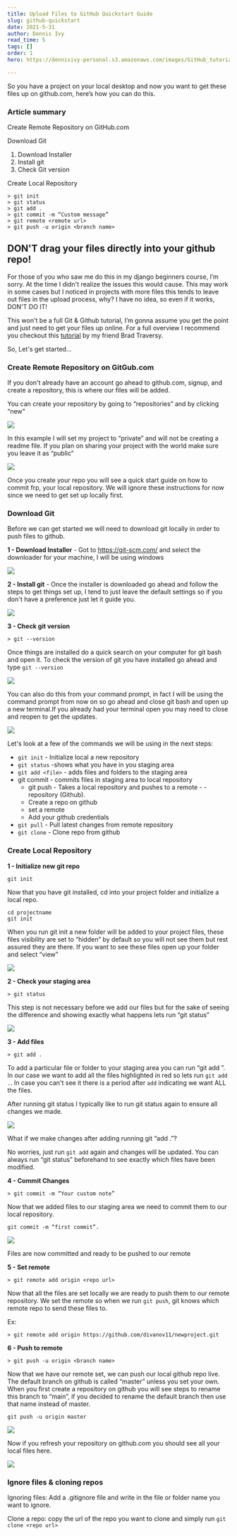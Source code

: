 ```yaml
---
title: Upload Files to GitHub Quickstart Guide
slug: github-quickstart
date: 2021-5-31
author: Dennis Ivy
read_time: 5
tags: []
order: 1
hero: https://dennisivy-personal.s3.amazonaws.com/images/GitHub_tutorial.jpg

---
```


So you have a project on your local desktop and now you want to get these files up on github.com, here’s how you can do this.

### Article summary

Create Remote Repository on GitHub.com

Download Git

1. Download Installer
1. Install git
1. Check Git version

Create Local Repository

```
> git init
> git status
> git add .
> git commit -m “Custom message”
> git remote <remote url>
> git push -u origin <branch name>
```

## DON'T drag your files directly into your github repo!

For those of you who saw me do this in my django beginners course, I’m sorry. At the time I didn't realize the issues this would cause. This may work in some cases but I noticed in projects with more files this tends to leave out files in the upload process, why? I have no idea, so even if it works, DON'T DO IT!

This won't be a full Git & Github tutorial, I’m gonna assume you get the point and just need to get your files up online. For a full overview I recommend you checkout this [tutorial](https://youtu.be/SWYqp7iY_Tc) by my friend Brad Traversy.

So, Let's get started…

### Create Remote Repository on GitGub.com

If you don't already have an account go ahead to github.com, signup, and create a repository, this is where our files will be added. 

You can create your repository by going to “repositories” and by clicking “new”

![](https://dennisivy-personal.s3.amazonaws.com/uploads/2021/05/31/new-repo1.PNG)

In this example I will set my project to “private” and will not be creating a readme file. If you plan on sharing your project with the world make sure you leave it as “public”

![](https://dennisivy-personal.s3.amazonaws.com/uploads/2021/05/31/new-repo2.PNG)

Once you create your repo you will see a quick start guide on how to commit frp, your local repository. We will ignore these instructions for now since we need to get set up locally first.

### Download Git

Before we can get started we will need to download git locally in order to push files to github.

**1 - Download Installer** - Got to https://git-scm.com/ and select the downloader for your machine, I will be using windows

![](https://dennisivy-personal.s3.amazonaws.com/uploads/2021/05/31/git-installer.PNG)

**2 - Install git** - Once the installer is downloaded go ahead and follow the steps to get things set up, I tend to just leave the default settings so if you don't have a preference just let it guide you.

![](https://dennisivy-personal.s3.amazonaws.com/uploads/2021/05/31/installer.PNG)

**3 - Check git version** 

```
> git --version
```

Once things are installed do a quick search on your computer for git bash and open it. To check the version of git you have installed go ahead and type `git --version`

![](https://dennisivy-personal.s3.amazonaws.com/uploads/2021/05/31/git-bash.PNG)

You can also do this from your command prompt, in fact I will be using the command prompt from now on so go ahead and close git bash and open up a new terminal.If you already had your terminal open you may need to close and reopen to get the updates.

![](https://dennisivy-personal.s3.amazonaws.com/uploads/2021/05/31/git-version.PNG)

Let's look at a few of the commands we will be using in the next steps:

- `git init` - Initialize local a new repository
- `git status` -shows what you have in you staging area
- `git add <file>` -  adds files and folders to the staging area
- git commit - commits files in staging area to local repository
    - git push - Takes a local repository and pushes to a remote - - repository (Github).
    - Create a repo on github
    - set a remote 
    - Add your github credentials
- `git pull` - Pull latest changes from remote repository
- `git clone` - Clone repo from github

### Create Local Repository

**1 - Initialize new git repo**

```
git init
```

Now that you have git installed, cd into your project folder and initialize a local repo. 

```
cd projectname
git init
```

When you run git init a new folder will be added to your project files, these files visibility are set to “hidden” by default so you will not see them but rest assured they are there. If you want to see these files open up your folder and select “view”

![](https://dennisivy-personal.s3.amazonaws.com/uploads/2021/05/31/hidden-1.jpg)

**2 - Check your staging area**

```
> git status
```

This step is not necessary before we add our files but for the sake of seeing the difference and showing exactly what happens lets run “git status”

![](https://dennisivy-personal.s3.amazonaws.com/uploads/2021/05/31/status.PNG)

**3 - Add files**

```
> git add .
```

To add a particular file or folder to your staging area you can run “git add <filename>”. In our case we want to add all the files highlighted in red so lets run `git add .`. In case you can't see it there is a period after `add` indicating we want ALL the files.

After running git status I typically like to run git status again to ensure all changes we made.

![](https://dennisivy-personal.s3.amazonaws.com/uploads/2021/05/31/added.PNG)

What if we make changes after adding running git “add .”?

No worries, just run `git add` again and changes will be updated. You can always run “git status” beforehand to see exactly which files have been modified.

**4 - Commit Changes**

```
> git commit -m “Your custom note”
```

Now that we added files to our staging area we need to commit them to our local repository. 


```
git commit -m “first commit”.
```

![](https://dennisivy-personal.s3.amazonaws.com/uploads/2021/05/31/first-commit.PNG)

Files are now committed and ready to be pushed to our remote

**5 - Set remote**

```
> git remote add origin <repo url>
```

Now that all the files are set locally we are ready to push them to our remote repository. We set the remote so when we run `git push`, git knows which remote repo to send these files to.

Ex: 
```
> git remote add origin https://github.com/divanov11/newproject.git
```

**6 - Push to remote**

```
> git push -u origin <branch name>
```

Now that we have our remote set, we can push our local github repo live. The default branch on github is called “master” unless you set your own. When you first create a repository on github you will see steps to rename this branch to “main”, if you decided to rename the default branch then use that name instead of master.

```
git push -u origin master
```

![](https://dennisivy-personal.s3.amazonaws.com/uploads/2021/05/31/push-to-remote.PNG)

Now if you refresh your repository on github.com you should see all your local files here.

![](https://dennisivy-personal.s3.amazonaws.com/uploads/2021/05/31/files-on-github.PNG)

### Ignore files & cloning repos

Ignoring files: Add a .gitignore file and write in the file or folder name you want to ignore.

Clone a repo: copy the url of the repo you want to clone and simply run `git clone <repo url>`